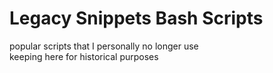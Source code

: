 # Legacy Snippets Bash Scripts

popular scripts that I personally no longer use  
keeping here for historical purposes
